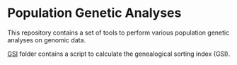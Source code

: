 # Population Genetic Analyses
This repository contains a set of tools to perform various population genetic analyses on genomic data.

[GSI](GSI) folder contains a script to calculate the genealogical sorting index (GSI).
